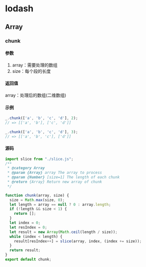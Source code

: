 # lodash

## Array

### chunk

#### 参数
1. array：需要处理的数组
2. size：每个段的长度
#### 返回值
array：处理后的数组(二维数组)
#### 示例
```js
_.chunk(['a', 'b', 'c', 'd'], 2);
// => [['a', 'b'], ['c', 'd']]
 
_.chunk(['a', 'b', 'c', 'd'], 3);
// => [['a', 'b', 'c'], ['d']]
```
#### 源码
```js
import slice from "./slice.js";
/**
 * @category Array
 * @param {Array} array The array to process
 * @param {Number} [size=1] The length of each chunk
 * @return {Array} Return new array of chunk
 */

function chunk(array, size) {
  size = Math.max(size, 0);
  let length = array == null ? 0 : array.length;
  if (!length && size < 1) {
    return [];
  }
  let index = 0;
  let resIndex = 0;
  let result = new Array(Math.ceil(length / size));
  while (index < length) {
    result[resIndex++] = slice(array, index, (index += size));
  }
  return result;
}
export default chunk;
```